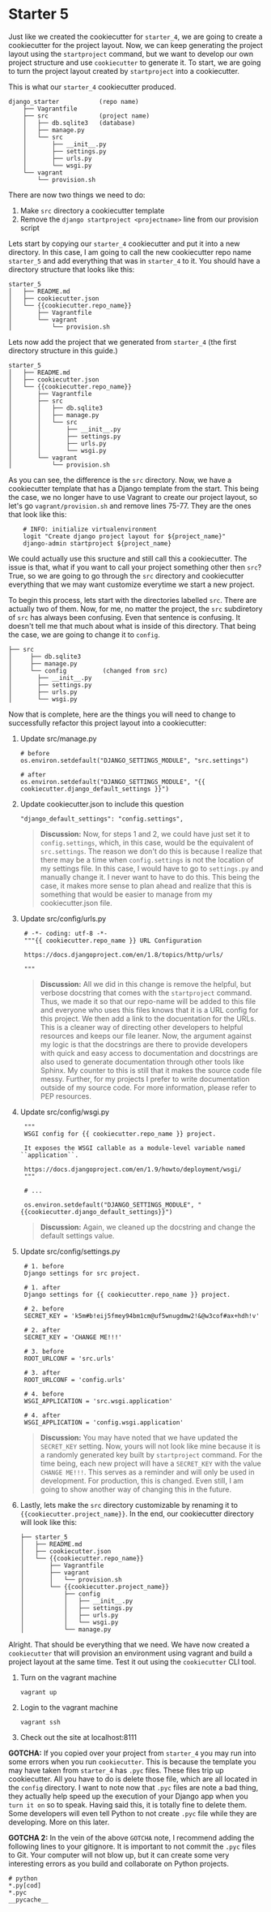 # Starter 5

Just like we created the cookiecutter for `starter_4`, we are going to create a cookiecutter for the project layout.  Now, we can keep generating the project layout using the `startproject` command, but we want to develop our own project structure and use `cookiecutter` to generate it.  To start, we are going to turn the project layout created by `startproject` into a cookiecutter.

This is what our `starter_4` cookiecutter produced.

```
django_starter           (repo name)
    ├── Vagrantfile
    ├── src              (project name)
    │   ├── db.sqlite3   (database)
    │   ├── manage.py
    │   └── src
    │       ├── __init__.py
    │       ├── settings.py
    │       ├── urls.py
    │       └── wsgi.py
    └── vagrant
        └── provision.sh
```

There are now two things we need to do:

1.  Make `src` directory a cookiecutter template
2.  Remove the `django startproject <projectname>` line from our provision script

Lets start by copying our `starter_4` cookiecutter and put it into a new directory.  In this case, I am going to call the new cookiecutter repo name `starter_5` and add everything that was in `starter_4` to it.  You should have a directory structure that looks like this:

```
starter_5
│   ├── README.md
│   ├── cookiecutter.json
│   └── {{cookiecutter.repo_name}}
│       ├── Vagrantfile
│       └── vagrant
│           └── provision.sh
```

Lets now add the project that we generated from `starter_4` (the first directory structure in this guide.)  

```
starter_5
│   ├── README.md
│   ├── cookiecutter.json
│   └── {{cookiecutter.repo_name}}
│       ├── Vagrantfile
│       ├── src
│       │   ├── db.sqlite3
│       │   ├── manage.py
│       │   └── src
│       │       ├── __init__.py
│       │       ├── settings.py
│       │       ├── urls.py
│       │       └── wsgi.py
│       └── vagrant
│           └── provision.sh
```

As you can see, the difference is the `src` directory.  Now, we have a cookiecutter template that has a Django template from the start.  This being the case, we no longer have to use Vagrant to create our project layout, so let's go `vagrant/provision.sh` and remove lines 75-77.  They are the ones that look like this:

        # INFO: initialize virtualenvironment
        logit "Create django project layout for ${project_name}"
        django-admin startproject ${project_name}

We could actually use this sructure and still call this a cookiecutter.  The issue is that, what if you want to call your project something other then `src`?  True, so we are going to go through the `src` directory and cookiecutter everything that we may want customize everytime we start a new project.

To begin this process, lets start with the directories labelled `src`.  There are actually two of them.  Now, for me, no matter the project, the `src` subdiretory of `src` has always been confusing.  Even that sentence is confusing.  It doesn't tell me that much about what is inside of this directory.  That being the case, we are going to change it to `config`.

```
├── src
│     ├── db.sqlite3
│     ├── manage.py
│     └── config          (changed from src)
│       ├── __init__.py
│       ├── settings.py
│       ├── urls.py
│       └── wsgi.py
```

Now that is complete, here are the things you will need to change to successfully refactor this project layout into a cookiecutter:

1.  Update src/manage.py

        # before
        os.environ.setdefault("DJANGO_SETTINGS_MODULE", "src.settings")

        # after
        os.environ.setdefault("DJANGO_SETTINGS_MODULE", "{{ cookiecutter.django_default_settings }}")

2.  Update cookiecutter.json to include this question

        "django_default_settings": "config.settings",

    > **Discussion:**  Now, for steps 1 and 2, we could have just set it to `config.settings`, which, in this case, would be the equivalent of `src.settings`.  The reason we don't do this is because I realize that there may be a time when `config.settings` is not the location of my settings file.  In this case, I would have to go to `settings.py` and manually change it.  I never want to have to do this.  This being the case, it makes more sense to plan ahead and realize that this is something that would be easier to manage from my cookiecutter.json file. 

3. Update src/config/urls.py

        # -*- coding: utf-8 -*-
        """{{ cookiecutter.repo_name }} URL Configuration

        https://docs.djangoproject.com/en/1.8/topics/http/urls/

        """

    > **Discussion:**  All we did in this change is remove the helpful, but verbose docstring that comes with the `startproject` command.  Thus, we made it so that our repo-name will be added to this file and everyone who uses this files knows that it is a URL config for this project.  We then add a link to the docuentation for the URLs.  This is a cleaner way of directing other developers to helpful resources and keeps our file leaner.  Now, the argument against my logic is that the docstrings are there to provide developers with quick and easy access to documentation and docstrings are also used to generate documentation through other tools like Sphinx.  My counter to this is still that it makes the source code file messy.  Further, for my projects I prefer to write documentation outside of my source code.  For more information, please refer to PEP resources.
    
4. Update src/config/wsgi.py

        """
        WSGI config for {{ cookiecutter.repo_name }} project.

        It exposes the WSGI callable as a module-level variable named ``application``.

        https://docs.djangoproject.com/en/1.9/howto/deployment/wsgi/
        """

        # ...

        os.environ.setdefault("DJANGO_SETTINGS_MODULE", "{{cookiecutter.django_default_settings}}")

    > **Discussion:**  Again, we cleaned up the docstring and change the default settings value.

5. Update src/config/settings.py

        # 1. before
        Django settings for src project.

        # 1. after
        Django settings for {{ cookiecutter.repo_name }} project.

        # 2. before
        SECRET_KEY = 'k5m#b!eij5fmey94bm1cm@uf5wnugdmw2!&@w3cof#ax+hdh!v'

        # 2. after
        SECRET_KEY = 'CHANGE ME!!!'

        # 3. before
        ROOT_URLCONF = 'src.urls'

        # 3. after
        ROOT_URLCONF = 'config.urls'

        # 4. before
        WSGI_APPLICATION = 'src.wsgi.application'

        # 4. after
        WSGI_APPLICATION = 'config.wsgi.application'

    > **Discussion:**  You may have noted that we have updated the `SECRET_KEY` setting.  Now, yours will not look like mine because it is a randomly generated key built by `startproject` command.  For the time being, each new project will have a `SECRET_KEY` with the value `CHANGE ME!!!`.  This serves as a reminder and will only be used in development.  For production, this is changed.  Even still, I am going to show another way of changing this in the future.  

6.  Lastly, lets make the `src` directory customizable by renaming it to `{{cookiecutter.project_name}}`.  In the end, our cookiecutter directory will look like this:

        ├── starter_5
        │   ├── README.md
        │   ├── cookiecutter.json
        │   └── {{cookiecutter.repo_name}}
        │       ├── Vagrantfile
        │       ├── vagrant
        │       │   └── provision.sh
        │       └── {{cookiecutter.project_name}}
        │           ├── config
        │           │   ├── __init__.py
        │           │   ├── settings.py
        │           │   ├── urls.py
        │           │   └── wsgi.py
        │           └── manage.py

Alright.  That should be everything that we need.  We have now created a `cookiecutter` that will provision an environment using vagrant and build a project layout at the same time.  Test it out using the `cookiecutter` CLI tool.

1.  Turn on the vagrant machine

    `vagrant up`
    
2.  Login to the vagrant machine

    `vagrant ssh`

3.  Check out the site at localhost:8111

**GOTCHA:**  If you copied over your project from `starter_4` you may run into some errors when you run `cookiecutter`.  This is because the template you may have taken from `starter_4` has `.pyc` files.  These files trip up cookiecutter.  All you have to do is delete those file, which are all located in the `config` directory.  I want to note now that `.pyc` files are note a bad thing, they actually help speed up the execution of your Django app when you `turn it on` so to speak.  Having said this, it is totally fine to delete them.  Some developers will even tell Python to not create `.pyc` file while they are developing.  More on this later.    

**GOTCHA 2:** In the vein of the above `GOTCHA` note, I recommend adding the following lines to your gitignore.  It is important to not commit the `.pyc` files to Git.  Your computer will not blow up, but it can create some very interesting errors as you build and collaborate on Python projects.  

```
# python
*.py[cod]
*.pyc
__pycache__
```


